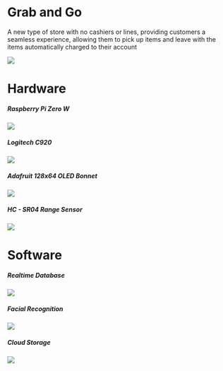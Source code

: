 # Grab and Go

A new type of store with no cashiers or lines, providing customers a seamless experience,
allowing them to pick up items and leave with the items automatically charged to their account


![](https://i.imgur.com/ftgTBOe.jpg)
# Hardware  
##### Raspberry Pi Zero W
![](https://i.imgur.com/PuRUGMK.jpg)
##### Logitech C920
![](https://i.imgur.com/OvOM3lI.jpg)
##### Adafruit 128x64 OLED Bonnet
![](https://i.imgur.com/celyzjd.jpg)
##### HC - SR04 Range Sensor
![](https://i.imgur.com/YdHypW6.jpg)

# Software  
##### Realtime Database
![](https://i.imgur.com/f34uvUs.png)
##### Facial Recognition
![](https://i.imgur.com/zcLZjla.jpg)
##### Cloud Storage
![](https://i.imgur.com/HMZOwR9.jpg)

